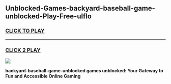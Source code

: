 
## Unblocked-Games-backyard-baseball-game-unblocked-Play-Free-ulflo
<h3>
<a href="https://premium76.site?title=backyard-baseball-game-unblocked&ref=21A">CLICK TO PLAY</a></h3>
<hr>

<h3>
<a href="https://premium76.site?title=backyard-baseball-game-unblocked&ref=21A">CLICK 2 PLAY</a>
  
</h3>

<a href="https://premium76.site?title=backyard-baseball-game-unblocked&ref=21A"><img src="https://clearcache.store/games.png"></a>


**backyard-baseball-game-unblocked games unblocked: Your Gateway to Fun and Accessible Online Gaming**
